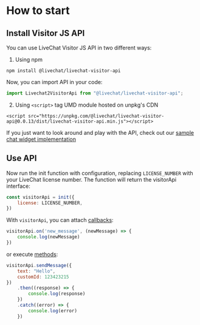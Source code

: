 # How to start

## Install Visitor JS API

You can use LiveChat Visitor JS API in two different ways:

1. Using npm

`npm install @livechat/livechat-visitor-api`

Now, you can import API in your code:

```js
import Livechat2VisitorApi from "@livechat/livechat-visitor-api";
```

2. Using `<script>` tag UMD module hosted on unpkg's CDN

`<script src="https://unpkg.com/@livechat/livechat-visitor-api@0.0.13/dist/livechat-visitor-api.min.js"></script>`

If you just want to look around and play with the API, check out our [sample chat widget implementation](https://glitch.com/#!/project/livechat-sample-chat-widget)

## Use API

Now run the init function with configuration, replacing `LICENSE_NUMBER` with your LiveChat license number. The function will return the visitorApi interface:

```js
const visitorApi = init({
    license: LICENSE_NUMBER,
})
```

With `visitorApi`, you can attach [callbacks](#callbacks):

```js
visitorApi.on('new_message', (newMessage) => {
    console.log(newMessage)
})
```

or execute [methods](#methods):

```js
visitorApi.sendMessage({
    text: "Hello",
    customId: 123423215
})
    .then((response) => {
        console.log(response)
    })
    .catch((error) => {
        console.log(error)
    })
```
